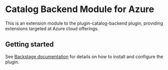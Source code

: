 # Catalog Backend Module for Azure

This is an extension module to the plugin-catalog-backend plugin, providing extensions targeted at Azure cloud offerings.

## Getting started

See [Backstage documentation](https://backstage.io/docs/integrations/azure/org) for details on how to install
and configure the plugin.
